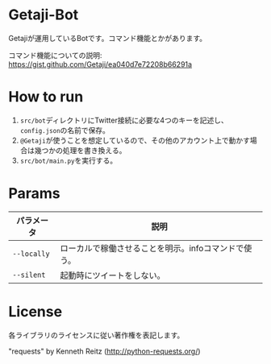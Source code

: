 Getaji-Bot
====
Getajiが運用しているBotです。コマンド機能とかがあります。

コマンド機能についての説明: https://gist.github.com/Getaji/ea040d7e72208b66291a

# How to run
1. `src/bot`ディレクトリにTwitter接続に必要な4つのキーを記述し、`config.json`の名前で保存。
2. `@Getaji`が使うことを想定しているので、その他のアカウント上で動かす場合は幾つかの処理を書き換える。
3. `src/bot/main.py`を実行する。

# Params
|パラメータ|説明|
|---|---|
|`--locally`|ローカルで稼働させることを明示。infoコマンドで使う。|
|`--silent`|起動時にツイートをしない。|

# License
各ライブラリのライセンスに従い著作権を表記します。

"requests" by Kenneth Reitz (http://python-requests.org/)